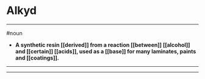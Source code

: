 # Alkyd
---
#noun
- **A synthetic resin [[derived]] from a reaction [[between]] [[alcohol]] and [[certain]] [[acids]], used as a [[base]] for many laminates, paints and [[coatings]].**
---
---
